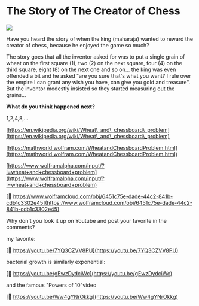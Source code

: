 # The Story of The Creator of Chess

![](https://s3.amazonaws.com/img.courses.warmersun.com/progressandpredictions/chess.png)

Have you heard the story of when the king (maharaja) wanted to reward the creator of chess, because he enjoyed the game so much?

The story goes that all the inventor asked for was to put a single grain of wheat on the first square (1), two (2) on the next square, four (4) on the third square, eight (8) on the next one and so on... the king was even offended a bit and he asked "are you sure that's what you want? I rule over the empire I can grant any wish you have, can give you gold and treasure". But the inventor modestly insisted so they started measuring out the grains...

**What do you think happened next?**

1,2,4,8,...

[https://en.wikipedia.org/wiki/Wheat\_and\_chessboard\_problem](https://en.wikipedia.org/wiki/Wheat\_and\_chessboard\_problem)

[https://mathworld.wolfram.com/WheatandChessboardProblem.html](https://mathworld.wolfram.com/WheatandChessboardProblem.html)

[https://www.wolframalpha.com/input/?i=wheat+and+chessboard+problem](https://www.wolframalpha.com/input/?i=wheat+and+chessboard+problem)

[🔗 https://www.wolframcloud.com/obj/6451c75e-dade-44c2-841b-cdb1c3302e45](https://www.wolframcloud.com/obj/6451c75e-dade-44c2-841b-cdb1c3302e45)

Why don't you look it up on Youtube and post your favorite in the comments?

my favorite:

[🔗 https://youtu.be/7YQ3CZVV8PU](https://youtu.be/7YQ3CZVV8PU)

bacterial growth is similarly exponential:

[🔗 https://youtu.be/gEwzDydciWc](https://youtu.be/gEwzDydciWc)

and the famous "Powers of 10"video

[🔗 https://youtu.be/Ww4gYNrOkkg](https://youtu.be/Ww4gYNrOkkg)

